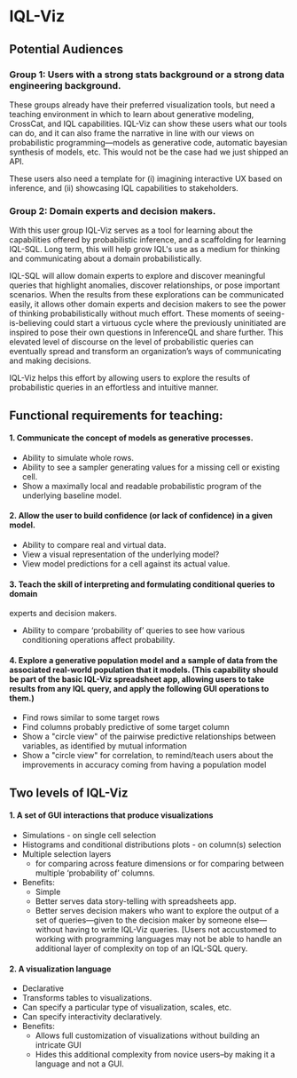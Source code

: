 # IQL-Viz

## Potential Audiences 

### Group 1: Users with a strong stats background or a strong data engineering background. 

These groups already have their preferred visualization tools, but need a teaching environment
in which to learn about generative modeling, CrossCat, and IQL capabilities.
IQL-Viz can show these users what our tools can do, and it can also frame the
narrative in line with our views on probabilistic programming—models as generative
code, automatic bayesian synthesis of models, etc.
This would not be the case had we just shipped an API.

These users also need a template for (i) imagining interactive UX based on inference,
and (ii) showcasing IQL capabilities to stakeholders.

### Group 2: Domain experts and decision makers.

With this user group IQL-Viz serves as a tool for learning about the capabilities
offered by probabilistic inference, and a scaffolding for learning IQL-SQL.
Long term, this will help grow IQL's use as a medium for thinking and communicating
about a domain probabilistically. 

IQL-SQL will allow domain experts to explore and discover meaningful queries that
highlight anomalies, discover relationships, or pose important scenarios. When
the results from these explorations can be communicated easily, it allows other
domain experts and decision makers to see the power of thinking probabilistically
without much effort. These moments of seeing-is-believing could start a virtuous
cycle where the previously uninitiated are inspired to pose their own questions
in InferenceQL and share further. This elevated level of discourse on the level
of probabilistic queries can eventually spread and transform an organization’s
ways of communicating and making decisions.

IQL-Viz helps this effort by allowing users to explore the results of probabilistic
queries in an effortless and intuitive manner.  

## Functional requirements for teaching:

#### 1. Communicate the concept of models as generative processes.
- Ability to simulate whole rows. 
- Ability to see a sampler generating values for a missing cell or existing cell.   
- Show a maximally local and readable probabilistic program of the underlying baseline model.

#### 2. Allow the user to build confidence (or lack of confidence) in a given model. 
- Ability to compare real and virtual data.
- View a visual representation of the underlying model?
- View model predictions for a cell against its actual value. 

#### 3. Teach the skill of interpreting and formulating conditional queries to domain
experts and decision makers. 
- Ability to compare ‘probability of’ queries to see how various conditioning operations affect probability.  


#### 4. Explore a generative population model and a sample of data from the associated real-world population that it models. (This capability should be part of the basic IQL-Viz spreadsheet app, allowing users to take results from any IQL query, and apply the following GUI operations to them.)
- Find rows similar to some target rows
- Find columns probably predictive of some target column
- Show a "circle view" of the pairwise predictive relationships between variables, as identified by mutual information
- Show a "circle view" for correlation, to remind/teach users about the improvements in accuracy coming from having a population model

## Two levels of IQL-Viz 

#### 1. A set of GUI interactions that produce visualizations
- Simulations - on single cell selection
- Histograms and conditional distributions plots - on column(s) selection
- Multiple selection layers 
    - for comparing across feature dimensions or for comparing between multiple ‘probability of’ columns. 
- Benefits:
    - Simple 
    - Better serves data story-telling with spreadsheets app.
    - Better serves decision makers who want to explore the output of a set of queries—given to the decision maker by someone else—without having to write IQL-Viz queries.  [Users not accustomed to working with programming languages may not be able to handle an additional layer of complexity on top of an IQL-SQL query.

#### 2. A visualization language 
- Declarative 
- Transforms tables to visualizations.
- Can specify a particular type of visualization, scales, etc.  
- Can specify interactivity declaratively. 
- Benefits: 
    - Allows full customization of visualizations without building an intricate GUI
    - Hides this additional complexity from novice users–by making it a language and not a GUI.
